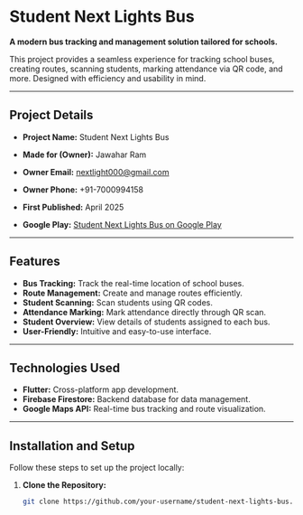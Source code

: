 # Student Next Lights Bus

**A modern bus tracking and management solution tailored for schools.**  

This project provides a seamless experience for tracking school buses, creating routes, scanning students, marking attendance via QR code, and more. Designed with efficiency and usability in mind.

---

## Project Details

- **Project Name:** Student Next Lights Bus  
- **Made for (Owner):** Jawahar Ram  
- **Owner Email:** [nextlight000@gmail.com](mailto:nextlight000@gmail.com)  
- **Owner Phone:** +91-7000994158  
- **First Published:** April 2025  

- **Google Play:** [Student Next Lights Bus on Google Play](https://play.google.com/store/apps/details?id=com.starwish.student_next_lights_bus)  

---

## Features

- **Bus Tracking:** Track the real-time location of school buses.  
- **Route Management:** Create and manage routes efficiently.  
- **Student Scanning:** Scan students using QR codes.  
- **Attendance Marking:** Mark attendance directly through QR scan.  
- **Student Overview:** View details of students assigned to each bus.  
- **User-Friendly:** Intuitive and easy-to-use interface.

---

## Technologies Used

- **Flutter:** Cross-platform app development.  
- **Firebase Firestore:** Backend database for data management.  
- **Google Maps API:** Real-time bus tracking and route visualization.  

---

## Installation and Setup

Follow these steps to set up the project locally:

1. **Clone the Repository:**  
   ```bash
   git clone https://github.com/your-username/student-next-lights-bus.git
